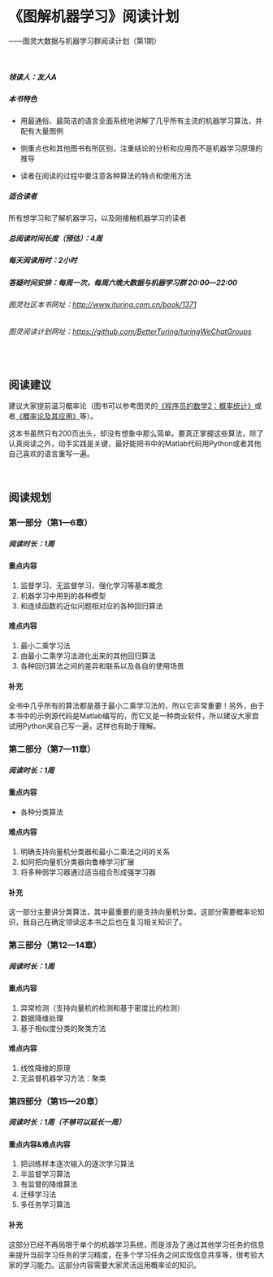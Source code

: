 # 《图解机器学习》阅读计划

——图灵大数据与机器学习群阅读计划（第1期）

<br>

##### 领读人：友人A

##### 本书特色

- 用最通俗、最简洁的语言全面系统地讲解了几乎所有主流的机器学习算法，并配有大量图例

- 侧重点也和其他图书有所区别，注重结论的分析和应用而不是机器学习原理的推导
- 读者在阅读的过程中要注意各种算法的特点和使用方法

##### 适合读者  
所有想学习和了解机器学习，以及刚接触机器学习的读者

##### 总阅读时间长度（预估）：4周

##### 每天阅读用时：2小时  

##### 答疑时间安排：每周一次，每周六晚大数据与机器学习群 20:00—22:00

###### 图灵社区本书网址：<a href="http://www.ituring.com.cn/book/1371">http://www.ituring.com.cn/book/1371</a>
###### 图灵阅读计划网址：<a href="https://github.com/BetterTuring/turingWeChatGroups">https://github.com/BetterTuring/turingWeChatGroups</a>

<br>

## 阅读建议   

<div style="margin-top:15px"></div>

建议大家提前温习概率论（图书可以参考图灵的<a href="http://www.ituring.com.cn/book/1254">《程序员的数学2：概率统计》</a>或者<a href="http://www.ituring.com.cn/book/1162">《概率论及其应用》</a>等）。

这本书虽然只有200页出头，却没有想象中那么简单。要真正掌握这些算法，除了认真阅读之外，动手实践是关键，最好能把书中的Matlab代码用Python或者其他自己喜欢的语言重写一遍。

<br>

## 阅读规划

<div style="margin-top:15px"></div>

### 第一部分（第1—6章）

<div style="margin-top:10px"></div>

##### 阅读时长：1周

#### 重点内容

1. 监督学习、无监督学习、强化学习等基本概念
2. 机器学习中用到的各种模型
3. 和连续函数的近似问题相对应的各种回归算法

#### 难点内容

1. 最小二乘学习法
2. 由最小二乘学习法进化出来的其他回归算法
3. 各种回归算法之间的差异和联系以及各自的使用场景


#### 补充

全书中几乎所有的算法都是基于最小二乘学习法的，所以它非常重要！另外，由于本书中的示例源代码是Matlab编写的，而它又是一种商业软件，所以建议大家尝试用Python来自己写一遍，这样也有助于理解。

<div style="margin-top:20px"></div>

### 第二部分（第7—11章）

<div style="margin-top:10px"></div>

##### 阅读时长：1周

#### 重点内容

- 各种分类算法

#### 难点内容

1. 明确支持向量机分类器和最小二乘法之间的关系
2. 如何把向量机分类器向鲁棒学习扩展
3. 将多种弱学习器通过适当组合形成强学习器

#### 补充 
 
这一部分主要讲分类算法，其中最重要的是支持向量机分类，这部分需要概率论知识，我自己在确定领读这本书之后也在复习相关知识了。

<div style="margin-top:20px"></div>

### 第三部分（第12—14章）

<div style="margin-top:10px"></div>


##### 阅读时长：1周

#### 重点内容

1. 异常检测（支持向量机的检测和基于密度比的检测）
2. 数据降维处理
3. 基于相似度分类的聚类方法

#### 难点内容

1. 线性降维的原理
2. 无监督机器学习方法：聚类

<div style="margin-top:20px"></div>

### 第四部分（第15—20章）

<div style="margin-top:10px"></div>

##### 阅读时长：1周（不够可以延长一周）

#### 重点内容&难点内容

1. 把训练样本逐次输入的逐次学习算法
2. 半监督学习算法
3. 有监督的降维算法
4. 迁移学习法
5. 多任务学习算法

#### 补充  

这部分已经不再局限于单个的机器学习系统，而是涉及了通过其他学习任务的信息来提升当前学习任务的学习精度，在多个学习任务之间实现信息共享等，很考验大家的学习能力。这部分内容需要大家灵活运用概率论的知识。






